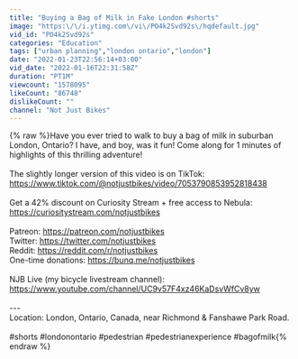 ```yaml
---
title: "Buying a Bag of Milk in Fake London #shorts"
image: "https:\/\/i.ytimg.com\/vi\/PO4k2Svd92s\/hqdefault.jpg"
vid_id: "PO4k2Svd92s"
categories: "Education"
tags: ["urban planning","london ontario","london"]
date: "2022-01-23T22:56:14+03:00"
vid_date: "2022-01-16T22:31:58Z"
duration: "PT1M"
viewcount: "1578095"
likeCount: "86748"
dislikeCount: ""
channel: "Not Just Bikes"
---
```

{% raw %}Have you ever tried to walk to buy a bag of milk in suburban London, Ontario? I have, and boy, was it fun! Come along for 1 minutes of highlights of this thrilling adventure!<br /><br />The slightly longer version of this video is on TikTok: <a rel="nofollow" target="blank" href="https://www.tiktok.com/@notjustbikes/video/7053790853952818438">https://www.tiktok.com/@notjustbikes/video/7053790853952818438</a><br /><br />Get a 42% discount on Curiosity Stream + free access to Nebula: <a rel="nofollow" target="blank" href="https://curiositystream.com/notjustbikes">https://curiositystream.com/notjustbikes</a><br /><br />Patreon: <a rel="nofollow" target="blank" href="https://patreon.com/notjustbikes">https://patreon.com/notjustbikes</a><br />Twitter: <a rel="nofollow" target="blank" href="https://twitter.com/notjustbikes">https://twitter.com/notjustbikes</a><br />Reddit: <a rel="nofollow" target="blank" href="https://reddit.com/r/notjustbikes">https://reddit.com/r/notjustbikes</a><br />One-time donations: <a rel="nofollow" target="blank" href="https://bunq.me/notjustbikes">https://bunq.me/notjustbikes</a><br /><br />NJB Live (my bicycle livestream channel):<br /><a rel="nofollow" target="blank" href="https://www.youtube.com/channel/UC9v57F4xz46KaDsvWfCv8yw">https://www.youtube.com/channel/UC9v57F4xz46KaDsvWfCv8yw</a><br /><br />---<br />Location: London, Ontario, Canada, near Richmond &amp; Fanshawe Park Road.<br /><br />#shorts #londonontario #pedestrian #pedestrianexperience #bagofmilk{% endraw %}

